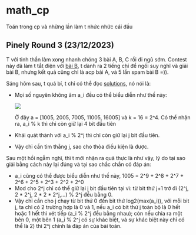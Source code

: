 # math_cp
Toán trong cp và những lần làm t nhức nhức cái đầu 

## Pinely Round 3 (23/12/2023)
T với tinh thần làm xong nhanh chóng 3 bài A, B, C rồi đi ngủ sớm. Contest này đã làm t tắt điện với [bài B](https://codeforces.com/problemset/problem/1909/B), t dành ra 2 tiếng chỉ để ngồi suy nghĩ và giải bài B, nhưng kết quả cũng chỉ là acp bài A, và 5 lần spam bài B =)).  
  
Sáng hôm sau, t quá bí, t chỉ có thể đọc [solutions](https://codeforces.com/blog/entry/123584), nó nói là:
- Mọi số nguyên không âm a_i đều có thể biểu diễn như thế này:
    
  ![](https://codeforces.com/predownloaded/04/d4/04d40ed602b2fa79759cb44fa5c66a3c954fa123.png)

  Ở đây a = [1005, 2005, 7005, 11005, 16005] và k = 16 = 2^4. Có thể nhận ra, a_i % k thì chỉ còn giữ lại 4 bit đầu tiên
- Khái quát thành với a_i % 2^j thì chỉ còn giữ lại j bit đầu tiên.
- Vậy chỉ cần tìm thằng j, sao cho thỏa điều kiện là được.

Sau một hồi ngẫm nghĩ, thì t mới nhận ra quả thực là như vậy, lý do tại sao giải bằng cách này lại đúng và tại sao chắc chắn có đáp án:
- a_i cũng có thể được biểu diễn như thế này, 1005 = 2^9 + 2^8 + 2^7 + 2^6 + 2^5 + 2^3 + 2^2 + 2^0
- Mod cho 2^j chỉ có thể giữ lại j bit đầu tiên tại vì: từ bit thứ j+1 trở đi (2^j, 2 * 2^j, 2 * 2 * 2^j,...) % 2^j đều bằng 0. 
- Vậy chỉ cần cho j chạy từ bit thứ 0 đến bit thứ log2(max(a_i)), với mỗi bit j, ta chỉ có 2 trường hợp là 0 và 1, nếu a_i có bit thứ j toàn bộ là 0 hết hoặc 1 hết thì xét tiếp (a_i % 2^j đều bằng nhau); còn nếu chia ra một bên 0, một bên 1 (a_i % 2^j có sự khác biệt, và sự khác biệt này chỉ có thể là 2) thì 2^j chính là đáp án của bài toán.

